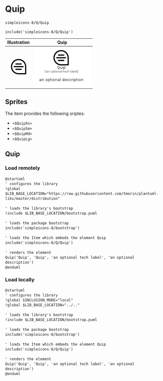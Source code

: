 # Quip


```text
simpleicons-8/Q/Quip
```

```text
include('simpleicons-8/Q/Quip')
```



| Illustration | Quip |
| :---: | :---: |
| ![illustration for Illustration](../../simpleicons-8/Q/Quip.png) | ![illustration for Quip](../../simpleicons-8/Q/Quip.Local.png) |



## Sprites
The item provides the following sriptes:

- `<$QuipXs>`
- `<$QuipSm>`
- `<$QuipMd>`
- `<$QuipLg>`





## Quip

### Load remotely
```plantuml
@startuml
' configures the library
!global $LIB_BASE_LOCATION="https://raw.githubusercontent.com/tmorin/plantuml-libs/master/distribution"

' loads the library's bootstrap
!include $LIB_BASE_LOCATION/bootstrap.puml

' loads the package bootstrap
include('simpleicons-8/bootstrap')

' loads the Item which embeds the element Quip
include('simpleicons-8/Q/Quip')

' renders the element
Quip('Quip', 'Quip', 'an optional tech label', 'an optional description')
@enduml
```

### Load locally
```plantuml
@startuml
' configures the library
!global $INCLUSION_MODE="local"
!global $LIB_BASE_LOCATION="../.."

' loads the library's bootstrap
!include $LIB_BASE_LOCATION/bootstrap.puml

' loads the package bootstrap
include('simpleicons-8/bootstrap')

' loads the Item which embeds the element Quip
include('simpleicons-8/Q/Quip')

' renders the element
Quip('Quip', 'Quip', 'an optional tech label', 'an optional description')
@enduml
```

